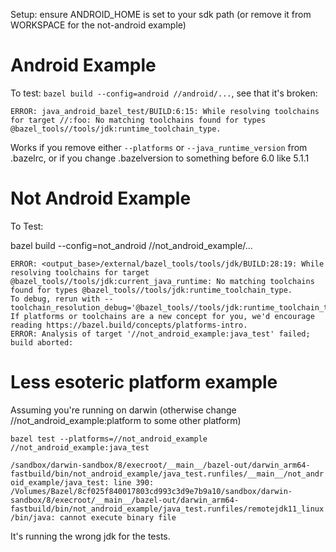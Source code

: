 Setup: ensure ANDROID_HOME is set to your sdk path (or remove it from WORKSPACE for the not-android example)
# Android Example

To test: `bazel build --config=android //android/...`, see that it's broken:
```
ERROR: java_android_bazel_test/BUILD:6:15: While resolving toolchains for target //:foo: No matching toolchains found for types @bazel_tools//tools/jdk:runtime_toolchain_type.
```

Works if you remove either `--platforms` or `--java_runtime_version` from .bazelrc, or if you change .bazelversion to something before 6.0 like 5.1.1

# Not Android Example

To Test:

bazel build --config=not_android //not_android_example/...
```
ERROR: <output_base>/external/bazel_tools/tools/jdk/BUILD:28:19: While resolving toolchains for target @bazel_tools//tools/jdk:current_java_runtime: No matching toolchains found for types @bazel_tools//tools/jdk:runtime_toolchain_type.
To debug, rerun with --toolchain_resolution_debug='@bazel_tools//tools/jdk:runtime_toolchain_type'
If platforms or toolchains are a new concept for you, we'd encourage reading https://bazel.build/concepts/platforms-intro.
ERROR: Analysis of target '//not_android_example:java_test' failed; build aborted:
```

# Less esoteric platform example

Assuming you're running on darwin (otherwise change //not_android_example:platform to some other platform)

`bazel test --platforms=//not_android_example //not_android_example:java_test`

`/sandbox/darwin-sandbox/8/execroot/__main__/bazel-out/darwin_arm64-fastbuild/bin/not_android_example/java_test.runfiles/__main__/not_android_example/java_test: line 390: /Volumes/Bazel/8cf025f840017803cd993c3d9e7b9a10/sandbox/darwin-sandbox/8/execroot/__main__/bazel-out/darwin_arm64-fastbuild/bin/not_android_example/java_test.runfiles/remotejdk11_linux/bin/java: cannot execute binary file
`

It's running the wrong jdk for the tests.
